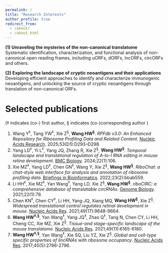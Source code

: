 ```yaml
---
permalink: /
title: "Research Interests"
author_profile: true
redirect_from: 
  - /about/
  - /about.html
---
```


 

**(1) Unraveling the mysteries of the non-canonical translatome**<br/>
Systematic identification, characterization, and functional analysis of non-canonical open reading frames, including uORFs, dORFs, lncORFs, circORFs and others.

**(2) Exploring the landscape of cryptic neoantigens and their applications**<br/>
Developing efficient approaches to identify and characterize immunogenic neoantigens, and unlocking the source of cryptic neoantigens through translation of non-canonical ORFs.


Selected publications
======
(‡ indicates (co-) first author, § indicates (co-)corresponding author )
1. Wang Y<sup>‡</sup>, Tang YW<sup>‡</sup>, Xie Z<sup>§</sup>, **Wang HW<sup>§</sup>**. _RPFdb v3.0: An Enhanced Repository for Ribosome Profiling Data and Related Content_. [Nucleic Acids Research](https://pubmed.ncbi.nlm.nih.gov/39319601/). 2025;53(D1):D293–D298.
1. Yang LD<sup>‡</sup>, Yi L<sup>‡</sup>, Yang JQ, Zhang R, Xie Z<sup>§</sup>, **Wang HW<sup>§</sup>**. _Temporal landscape and translational regulation of A-to-I RNA editing in mouse retina development_. [BMC Biology](https://pubmed.ncbi.nlm.nih.gov/38715001/). 2024;22(1):106.
1. Xie MZ<sup>‡</sup>, Yang LD<sup>‡</sup>, Chen GN<sup>‡</sup>, Wang Y, Xie Z<sup>§</sup>, **Wang HW<sup>§</sup>**. _RiboChat: a chat-style web interface for analysis and annotation of ribosome profiling data_. [Briefings in Bioinformatics](https://pubmed.ncbi.nlm.nih.gov/35043169/). 2022;23(2):bbab559.
1. Li HH<sup>‡</sup>, Xie MZ<sup>‡</sup>, Yan Wang<sup>‡</sup>, Yang LD, Xie Z<sup>§</sup>, **Wang HW<sup>§</sup>**. _riboCIRC: a comprehensive database of translatable circRNAs_. [Genome Biology](https://pubmed.ncbi.nlm.nih.gov/33685493/). 2021;22(1):79.
1. Chen KN<sup>‡</sup>, Chen CY<sup>‡</sup>, Li HH, Yang JQ, Xiang MQ, **Wang HW<sup>§</sup>**, Xie Z<sup>§</sup>. _Widespread translational control regulates retinal development in mouse_. [Nucleic Acids Res](https://pubmed.ncbi.nlm.nih.gov/34469513/). 2021;49(17):9648-9664.
1. **Wang HW<sup>‡,§</sup>**, Yan Wang<sup>‡</sup>, Yang JQ<sup>‡</sup>, Zhao Q<sup>‡</sup>, Tang N, Chen CY, Li HH, Cheng CC, Xie MZ, Xie Z<sup>§</sup>. _Tissue-and stage-specific landscape of the mouse translatome_. [Nucleic Acids Res](https://pubmed.ncbi.nlm.nih.gov/34107020/). 2021;49(11):6165-6180.
1. **Wang HW<sup>‡,§</sup>**, Yan Wang<sup>‡</sup>, Xie SQ, Liu YZ, Xie Z<sup>§</sup>. _Global and cell-type specific properties of lincRNAs with ribosome occupancy_. [Nucleic Acids Res](https://pubmed.ncbi.nlm.nih.gov/27738133/). 2017;45(5):2786-2796.
